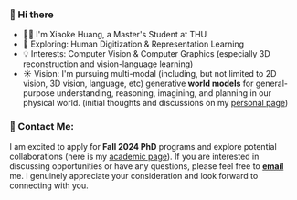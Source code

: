### 👋 Hi there 

- :man_technologist: I'm Xiaoke Huang, a Master's Student at THU
- :telescope: Exploring: Human Digitization & Representation Learning
- :bulb: Interests: Computer Vision & Computer Graphics (especially 3D reconstruction and vision-language learning)
- :sunny: Vision: I'm pursuing multi-modal (including, but not limited to 2D vision, 3D vision, language, etc) generative **world models** for general-purpose understanding, reasoning, imagining, and planning in our physical world. (initial thoughts and discussions on my [personal page](https://xk-huang.github.io/))
<!--
[![Xiaoke Huang's github stats](https://github-readme-stats.vercel.app/api?username=xk-huang&show_icons=true)](https://github.com/xk-huang/)

---
-->


### 📧 Contact Me:
<!--
I am applying for the **fall 2024 PhD** programs and here is my [academic page](https://xk-huang.github.io/). If possible, please drop me an [e-mail](/assets/bonjour.txt). I sincerely appreciate and look forward to the opportunity!
-->
I am excited to apply for **Fall 2024 PhD** programs and explore potential collaborations (here is my [academic page](https://xk-huang.github.io/)). If you are interested in discussing opportunities or have any questions, please feel free to [**email**](https://xk-huang.github.io/assets/bonjour.txt) me. I genuinely appreciate your consideration and look forward to connecting with you.

<!--
**xk-huang/xk-huang** is a ✨ _special_ ✨ repository because its `README.md` (this file) appears on your GitHub profile.

Here are some ideas to get you started:

- 🔭 I’m currently working on ...
- 🌱 I’m currently learning ...
- 👯 I’m looking to collaborate on ...
- 🤔 I’m looking for help with ...
- 💬 Ask me about ...
- 📫 How to reach me: ...
- 😄 Pronouns: ...
- ⚡ Fun fact: ...
-->
